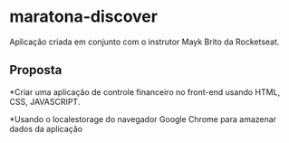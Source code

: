 # maratona-discover
Aplicação criada em conjunto com o instrutor Mayk Brito da Rocketseat.

## Proposta

*Criar uma aplicação de controle financeiro no front-end usando HTML, CSS, JAVASCRIPT.

*Usando o localestorage do navegador Google Chrome para amazenar dados da aplicação
